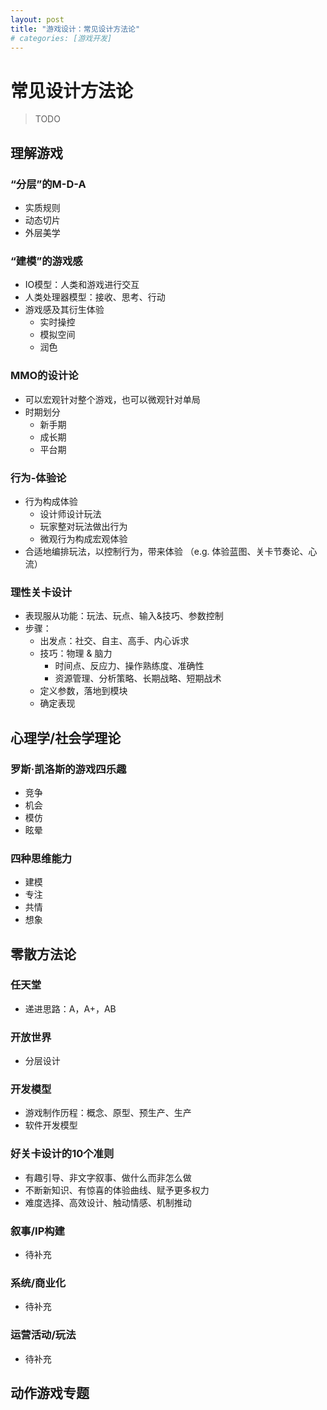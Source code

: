 ```yaml
---
layout: post
title: "游戏设计：常见设计方法论"
# categories: [游戏开发]
---
```


# 常见设计方法论


> TODO 

## 理解游戏


### “分层”的M-D-A

- 实质规则
- 动态切片
- 外层美学


### “建模”的游戏感

- IO模型：人类和游戏进行交互
- 人类处理器模型：接收、思考、行动
- 游戏感及其衍生体验
  - 实时操控
  - 模拟空间
  - 润色


### MMO的设计论

- 可以宏观针对整个游戏，也可以微观针对单局
- 时期划分
  - 新手期
  - 成长期
  - 平台期


### 行为-体验论


- 行为构成体验
  - 设计师设计玩法
  - 玩家整对玩法做出行为
  - 微观行为构成宏观体验
- 合适地编排玩法，以控制行为，带来体验
（e.g. 体验蓝图、关卡节奏论、心流）


### 理性关卡设计

- 表现服从功能：玩法、玩点、输入&技巧、参数控制
- 步骤：
  - 出发点：社交、自主、高手、内心诉求
  - 技巧：物理 & 脑力
    - 时间点、反应力、操作熟练度、准确性
    - 资源管理、分析策略、长期战略、短期战术
  - 定义参数，落地到模块
  - 确定表现


## 心理学/社会学理论


### 罗斯·凯洛斯的游戏四乐趣

- 竞争
- 机会
- 模仿
- 眩晕


### 四种思维能力

- 建模
- 专注
- 共情
- 想象


## 零散方法论


### 任天堂

- 递进思路：A，A+，AB


### 开放世界

- 分层设计


### 开发模型

- 游戏制作历程：概念、原型、预生产、生产
- 软件开发模型


### 好关卡设计的10个准则

- 有趣引导、非文字叙事、做什么而非怎么做
- 不断新知识、有惊喜的体验曲线、赋予更多权力
- 难度选择、高效设计、触动情感、机制推动


### 叙事/IP构建

- 待补充


### 系统/商业化

- 待补充


### 运营活动/玩法

- 待补充


## 动作游戏专题

